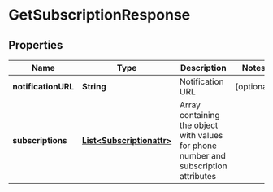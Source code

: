 
# GetSubscriptionResponse

## Properties
Name | Type | Description | Notes
------------ | ------------- | ------------- | -------------
**notificationURL** | **String** | Notification URL |  [optional]
**subscriptions** | [**List&lt;Subscriptionattr&gt;**](Subscriptionattr.md) | Array containing the object with values for phone number and subscription attributes | 



